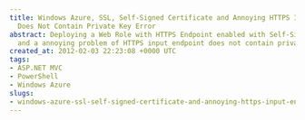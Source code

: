 ```yaml
---
title: Windows Azure, SSL, Self-Signed Certificate and Annoying HTTPS Input Endpoint
  Does Not Contain Private Key Error
abstract: Deploying a Web Role with HTTPS Endpoint enabled with Self-Signed Certificate
  and a annoying problem of HTTPS input endpoint does not contain private key
created_at: 2012-02-03 22:23:08 +0000 UTC
tags:
- ASP.NET MVC
- PowerShell
- Windows Azure
slugs:
- windows-azure-ssl-self-signed-certificate-and-annoying-https-input-endpoint-does-not-contain-private-key-error
---
```

